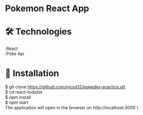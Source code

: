 # Pokemon React App

# 🛠️ Technologies
  .React
<br>
  .Poke Api
<br>

# 🚀 Installation
  $ git clone https://github.com/nicod12/pokedex-practice.git \
  $ cd react-todolist \
  $ npm install \
  $ npm start \
  The application will open in the browser on http://localhost:3000 \
